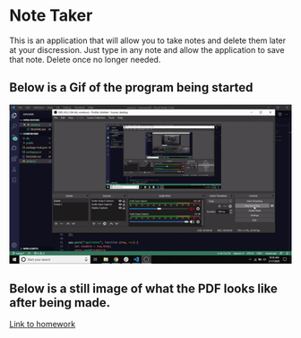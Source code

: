# Note Taker

This is an application that will allow you to take notes and delete them later at your discression. Just type in any note and allow the application to save that note. Delete once no longer needed.

## Below is a Gif of the program being started

![Here is a gif of me running the program](./public/images/demo.gif)

## Below is a still image of what the PDF looks like after being made.

[Link to homework](https://issaissa-issa.github.io/homework9)